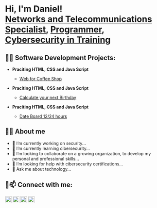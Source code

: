 <h1>Hi, I'm Daniel! <br/><a href="https://www.linkedin.com/in/jdaniel-loor/?locale=en_US">Networks and Telecommunications Specialist</a>, <a href=".">Programmer</a>, <a href="">Cybersecurity in Training</a></h1>

<h2>👨‍💻 Software Development Projects:</h2>

- <b>Praciting HTML, CSS and Java Script</b>
  - [Web for Coffee Shop](https://jdloor22.github.io/WebProjectCoffee/)

- <b>Praciting HTML, CSS and Java Script</b>
  - [Calculate your next Birthday](https://jdloor22.github.io/BirthdayProject/)
 
- <b>Praciting HTML, CSS and Java Script</b>
  - [Date Board 12/24 hours](https://jdloor22.github.io/DateBoard/)

<h2>👨‍💻  About me </h2>

- 🔭 I’m currently working on security...
- 🌱 I’m currently learning cibersecurity...
- 👯 I’m looking to collaborate on a growing organization, to develop my personal and professional skills...
- 🤔 I’m looking for help with cibersecurity certifications...
- 💬 Ask me about technology...

<h2> 🤳📫 Connect with me:</h2>

[<img align="left" alt="Daniel | YouTube" width="22px" src="https://cdn.jsdelivr.net/npm/simple-icons@v3/icons/youtube.svg"/>][youtube]
[<img align="left" alt="Daniel | Twitter" width="22px" src="https://cdn.jsdelivr.net/npm/simple-icons@v3/icons/twitter.svg"/>][twitter]
[<img align="left" alt="Daniel | LinkedIn" width="22px" src="https://cdn.jsdelivr.net/npm/simple-icons@v3/icons/linkedin.svg"/>][linkedin]
[<img align="left" alt="Daniel | Instagram" width="22px" src="https://cdn.jsdelivr.net/npm/simple-icons@v3/icons/instagram.svg" fill="#ADD8E6"/>][instagram]

[twitter]: https://twitter.com/
[youtube]: https://www.youtube.com/c/
[instagram]: https://www.instagram.com//
[linkedin]: https://www.linkedin.com/in/jdaniel-loor/?locale=en_US

<!--
is a ✨ _special_ ✨ repository because its `README.md` (this file) appears on your GitHub profile.

Here are some ideas to get you started:

- 🔭 I’m currently working on ...
- 🌱 I’m currently learning ...
- 👯 I’m looking to collaborate on ...
- 🤔 I’m looking for help with ...
- 💬 Ask me about ...
- 📫 How to reach me: ...
- 😄 Pronouns: ...
- ⚡ Fun fact: ...
-->
